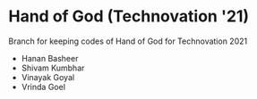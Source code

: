# Hand of God (Technovation '21)

Branch for keeping codes of Hand of God for Technovation 2021

- Hanan Basheer
- Shivam Kumbhar
- Vinayak Goyal
- Vrinda Goel